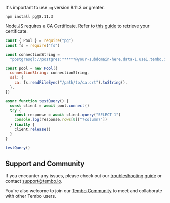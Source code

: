 It's important to use `pg` version 8.11.3 or greater.

```shell title="shell"
npm install pg@8.11.3
```

Node.JS requires a CA Certificate. Refer to [this guide](/docs/tembo-cloud/security-and-authentication/connecting-with-stronger-sslmode) to retrieve your certificate.

```js title="app.js"
const { Pool } = require("pg")
const fs = require("fs")

const connectionString =
  "postgresql://postgres:******@your-subdomain-here.data-1.use1.tembo.io:5432/postgres"

const pool = new Pool({
  connectionString: connectionString,
  ssl: {
    ca: fs.readFileSync("/path/to/ca.crt").toString(),
  },
})

async function testQuery() {
  const client = await pool.connect()
  try {
    const response = await client.query("SELECT 1")
    console.log(response.rows[0]["?column?"])
  } finally {
    client.release()
  }
}

testQuery()
```

## Support and Community

If you encounter any issues, please check out our [troubleshooting guide](/docs/product/cloud/troubleshooting) or contact [support@tembo.io](mailto:support@tembo.io).

You're also welcome to join our [Tembo Community](https://join.slack.com/t/tembocommunity/shared_invite/zt-23o25qt91-AnZoC1jhLMLubwia4GeNGw) to meet and collaborate with other Tembo users.
